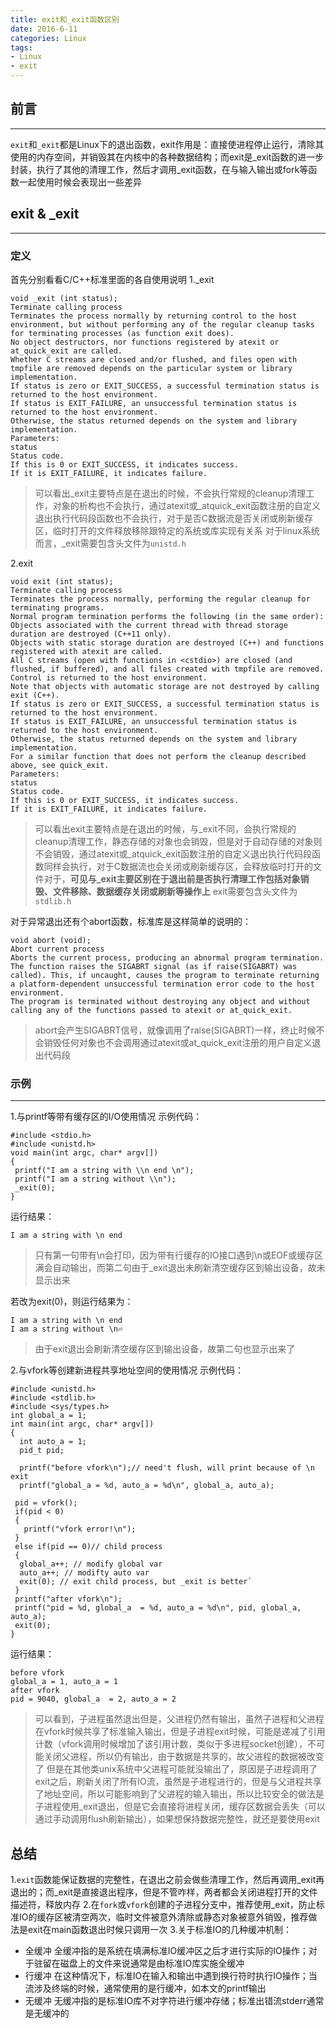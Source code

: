 ```yaml
---
title: exit和_exit函数区别
date: 2016-6-11
categories: Linux
tags:
- Linux
- exit
---
```


## 前言
---
`exit`和`_exit`都是Linux下的退出函数，exit作用是：直接使进程停止运行，清除其使用的内存空间，并销毁其在内核中的各种数据结构；而exit是_exit函数的进一步封装，执行了其他的清理工作，然后才调用_exit函数，在与输入输出或fork等函数一起使用时候会表现出一些差异

<!--more-->

## exit & _exit
---

### 定义
首先分别看看C/C++标准里面的各自使用说明
1._exit

    void _exit (int status);
    Terminate calling process
    Terminates the process normally by returning control to the host environment, but without performing any of the regular cleanup tasks for terminating processes (as function exit does).
    No object destructors, nor functions registered by atexit or at_quick_exit are called.
    Whether C streams are closed and/or flushed, and files open with tmpfile are removed depends on the particular system or library implementation.
    If status is zero or EXIT_SUCCESS, a successful termination status is returned to the host environment.
    If status is EXIT_FAILURE, an unsuccessful termination status is returned to the host environment.
    Otherwise, the status returned depends on the system and library implementation.
    Parameters:
    status
    Status code.
    If this is 0 or EXIT_SUCCESS, it indicates success.
    If it is EXIT_FAILURE, it indicates failure.

>可以看出_exit主要特点是在退出的时候，不会执行常规的cleanup清理工作，对象的析构也不会执行，通过atexit或_atquick_exit函数注册的自定义退出执行代码段函数也不会执行，对于是否C数据流是否关闭或刷新缓存区，临时打开的文件释放移除跟特定的系统或库实现有关系
对于linux系统而言，_exit需要包含头文件为`unistd.h`

2.exit

    void exit (int status);
    Terminate calling process
    Terminates the process normally, performing the regular cleanup for terminating programs.
    Normal program termination performs the following (in the same order):
    Objects associated with the current thread with thread storage duration are destroyed (C++11 only).
    Objects with static storage duration are destroyed (C++) and functions registered with atexit are called.
    All C streams (open with functions in <cstdio>) are closed (and flushed, if buffered), and all files created with tmpfile are removed.
    Control is returned to the host environment.
    Note that objects with automatic storage are not destroyed by calling exit (C++).
    If status is zero or EXIT_SUCCESS, a successful termination status is returned to the host environment.
    If status is EXIT_FAILURE, an unsuccessful termination status is returned to the host environment.
    Otherwise, the status returned depends on the system and library implementation.
    For a similar function that does not perform the cleanup described above, see quick_exit.
    Parameters:
    status
    Status code.
    If this is 0 or EXIT_SUCCESS, it indicates success.
    If it is EXIT_FAILURE, it indicates failure.

>可以看出exit主要特点是在退出的时候，与_exit不同，会执行常规的cleanup清理工作，静态存储的对象也会销毁，但是对于自动存储的对象则不会销毁，通过atexit或_atquick_exit函数注册的自定义退出执行代码段函数同样会执行，对于C数据流也会关闭或刷新缓存区，会释放临时打开的文件对于，**可见与_exit主要区别在于退出前是否执行清理工作包括对象销毁、文件移除、数据缓存关闭或刷新等操作上**
exit需要包含头文件为`stdlib.h`

对于异常退出还有个abort函数，标准库是这样简单的说明的：

    void abort (void);
    Abort current process
    Aborts the current process, producing an abnormal program termination.
    The function raises the SIGABRT signal (as if raise(SIGABRT) was called). This, if uncaught, causes the program to terminate returning a platform-dependent unsuccessful termination error code to the host environment.
    The program is terminated without destroying any object and without calling any of the functions passed to atexit or at_quick_exit.

>abort会产生SIGABRT信号，就像调用了raise(SIGABRT)一样，终止时候不会销毁任何对象也不会调用通过atexit或at_quick_exit注册的用户自定义退出代码段

### 示例
---
1.与printf等带有缓存区的I/O使用情况
示例代码：
```
#include <stdio.h>
#include <unistd.h>
void main(int argc, char* argv[])
{
 printf("I am a string with \\n end \n");
 printf("I am a string without \\n");
 _exit(0);
}
```

运行结果：
    
    I am a string with \n end 

>只有第一句带有\n会打印，因为带有行缓存的IO接口遇到\n或EOF或缓存区满会自动输出，而第二句由于_exit退出未刷新清空缓存区到输出设备，故未显示出来

若改为exit(0)，则运行结果为：

    I am a string with \n end 
    I am a string without \n⏎  

>由于exit退出会刷新清空缓存区到输出设备，故第二句也显示出来了

2.与vfork等创建新进程共享地址空间的使用情况
示例代码：
```
#include <unistd.h>
#include <stdlib.h>
#include <sys/types.h>
int global_a = 1;
int main(int argc, char* argv[])
{
  int auto_a = 1;
  pid_t pid;

  printf("before vfork\n");// need't flush, will print because of \n exit
  printf("global_a = %d, auto_a = %d\n", global_a, auto_a);

 pid = vfork();
 if(pid < 0)
 {
   printf("vfork error!\n");
 }
 else if(pid == 0)// child process
 {
  global_a++; // modify global var
  auto_a++; // modifty auto var
  exit(0); // exit child process, but _exit is better`
 }
 printf("after vfork\n");
 printf("pid = %d, global_a  = %d, auto_a = %d\n", pid, global_a, auto_a);
 exit(0);
}         
```

运行结果：

    before vfork
    global_a = 1, auto_a = 1
    after vfork
    pid = 9040, global_a  = 2, auto_a = 2

>可以看到，子进程虽然退出但是，父进程仍然有输出，虽然子进程和父进程在vfork时候共享了标准输入输出，但是子进程exit时候，可能是递减了引用计数（vfork调用时候增加了该引用计数，类似于多进程socket创建），不可能关闭父进程，所以仍有输出，由于数据是共享的，故父进程的数据被改变了
>但是在其他类unix系统中父进程可能就没输出了，原因是子进程调用了exit之后，刷新关闭了所有IO流，虽然是子进程进行的，但是与父进程共享了地址空间，所以可能影响到了父进程的输入输出，所以比较安全的做法是子进程使用_exit退出，但是它会直接将进程关闭，缓存区数据会丢失（可以通过手动调用flush刷新输出），如果想保持数据完整性，就还是要使用exit


## 总结
1.`exit`函数能保证数据的完整性，在退出之前会做些清理工作，然后再调用_exit再退出的；而_exit是直接退出程序，但是不管咋样，两者都会关闭进程打开的文件描述符，释放内存
2.在`fork`或`vfork`创建的子进程分支中，推荐使用_exit，防止标准IO的缓存区被清空两次，临时文件被意外清除或静态对象被意外销毁，推荐做法是exit在main函数退出时候只调用一次
3.关于标准IO的几种缓冲机制：
- 全缓冲
全缓冲指的是系统在填满标准IO缓冲区之后才进行实际的IO操作；对于驻留在磁盘上的文件来说通常是由标准IO库实施全缓冲
- 行缓冲
在这种情况下，标准IO在输入和输出中遇到换行符时执行IO操作；当流涉及终端的时候，通常使用的是行缓冲，如本文的printf输出
- 无缓冲
无缓冲指的是标准IO库不对字符进行缓冲存储；标准出错流stderr通常是无缓冲的